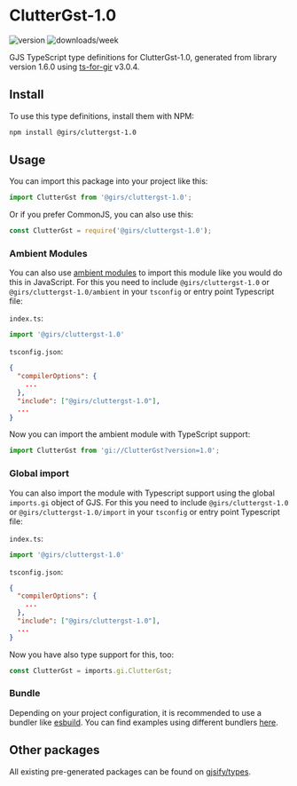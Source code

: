 
# ClutterGst-1.0

![version](https://img.shields.io/npm/v/@girs/cluttergst-1.0)
![downloads/week](https://img.shields.io/npm/dw/@girs/cluttergst-1.0)


GJS TypeScript type definitions for ClutterGst-1.0, generated from library version 1.6.0 using [ts-for-gir](https://github.com/gjsify/ts-for-gir) v3.0.4.


## Install

To use this type definitions, install them with NPM:
```bash
npm install @girs/cluttergst-1.0
```

## Usage

You can import this package into your project like this:
```ts
import ClutterGst from '@girs/cluttergst-1.0';
```

Or if you prefer CommonJS, you can also use this:
```ts
const ClutterGst = require('@girs/cluttergst-1.0');
```

### Ambient Modules

You can also use [ambient modules](https://github.com/gjsify/ts-for-gir/tree/main/packages/cli#ambient-modules) to import this module like you would do this in JavaScript.
For this you need to include `@girs/cluttergst-1.0` or `@girs/cluttergst-1.0/ambient` in your `tsconfig` or entry point Typescript file:

`index.ts`:
```ts
import '@girs/cluttergst-1.0'
```

`tsconfig.json`:
```json
{
  "compilerOptions": {
    ...
  },
  "include": ["@girs/cluttergst-1.0"],
  ...
}
```

Now you can import the ambient module with TypeScript support: 

```ts
import ClutterGst from 'gi://ClutterGst?version=1.0';
```

### Global import

You can also import the module with Typescript support using the global `imports.gi` object of GJS.
For this you need to include `@girs/cluttergst-1.0` or `@girs/cluttergst-1.0/import` in your `tsconfig` or entry point Typescript file:

`index.ts`:
```ts
import '@girs/cluttergst-1.0'
```

`tsconfig.json`:
```json
{
  "compilerOptions": {
    ...
  },
  "include": ["@girs/cluttergst-1.0"],
  ...
}
```

Now you have also type support for this, too:

```ts
const ClutterGst = imports.gi.ClutterGst;
```

### Bundle

Depending on your project configuration, it is recommended to use a bundler like [esbuild](https://esbuild.github.io/). You can find examples using different bundlers [here](https://github.com/gjsify/ts-for-gir/tree/main/examples).

## Other packages

All existing pre-generated packages can be found on [gjsify/types](https://github.com/gjsify/types).

